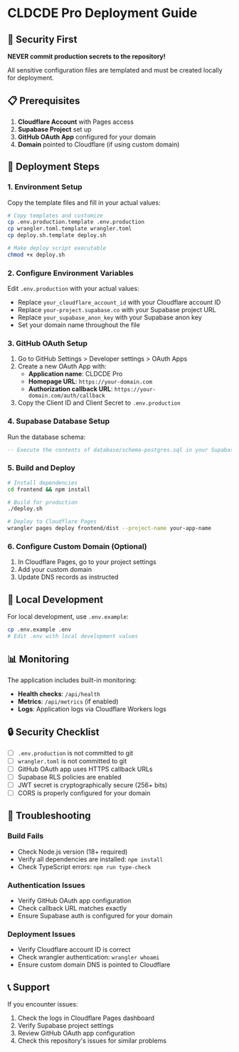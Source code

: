 # CLDCDE Pro Deployment Guide

## 🔐 Security First

**NEVER commit production secrets to the repository!**

All sensitive configuration files are templated and must be created locally for deployment.

## 📋 Prerequisites

1. **Cloudflare Account** with Pages access
2. **Supabase Project** set up
3. **GitHub OAuth App** configured for your domain
4. **Domain** pointed to Cloudflare (if using custom domain)

## 🚀 Deployment Steps

### 1. Environment Setup

Copy the template files and fill in your actual values:

```bash
# Copy templates and customize
cp .env.production.template .env.production
cp wrangler.toml.template wrangler.toml
cp deploy.sh.template deploy.sh

# Make deploy script executable
chmod +x deploy.sh
```

### 2. Configure Environment Variables

Edit `.env.production` with your actual values:
- Replace `your_cloudflare_account_id` with your Cloudflare account ID
- Replace `your-project.supabase.co` with your Supabase project URL
- Replace `your_supabase_anon_key` with your Supabase anon key
- Set your domain name throughout the file

### 3. GitHub OAuth Setup

1. Go to GitHub Settings > Developer settings > OAuth Apps
2. Create a new OAuth App with:
   - **Application name**: CLDCDE Pro
   - **Homepage URL**: `https://your-domain.com`
   - **Authorization callback URL**: `https://your-domain.com/auth/callback`
3. Copy the Client ID and Client Secret to `.env.production`

### 4. Supabase Database Setup

Run the database schema:
```sql
-- Execute the contents of database/schema-postgres.sql in your Supabase SQL editor
```

### 5. Build and Deploy

```bash
# Install dependencies
cd frontend && npm install

# Build for production
./deploy.sh

# Deploy to Cloudflare Pages
wrangler pages deploy frontend/dist --project-name your-app-name
```

### 6. Configure Custom Domain (Optional)

1. In Cloudflare Pages, go to your project settings
2. Add your custom domain
3. Update DNS records as instructed

## 🔧 Local Development

For local development, use `.env.example`:

```bash
cp .env.example .env
# Edit .env with local development values
```

## 📊 Monitoring

The application includes built-in monitoring:
- **Health checks**: `/api/health`
- **Metrics**: `/api/metrics` (if enabled)
- **Logs**: Application logs via Cloudflare Workers logs

## 🔒 Security Checklist

- [ ] `.env.production` is not committed to git
- [ ] `wrangler.toml` is not committed to git
- [ ] GitHub OAuth app uses HTTPS callback URLs
- [ ] Supabase RLS policies are enabled
- [ ] JWT secret is cryptographically secure (256+ bits)
- [ ] CORS is properly configured for your domain

## 🐛 Troubleshooting

### Build Fails
- Check Node.js version (18+ required)
- Verify all dependencies are installed: `npm install`
- Check TypeScript errors: `npm run type-check`

### Authentication Issues
- Verify GitHub OAuth app configuration
- Check callback URL matches exactly
- Ensure Supabase auth is configured for your domain

### Deployment Issues
- Verify Cloudflare account ID is correct
- Check wrangler authentication: `wrangler whoami`
- Ensure custom domain DNS is pointed to Cloudflare

## 📞 Support

If you encounter issues:
1. Check the logs in Cloudflare Pages dashboard
2. Verify Supabase project settings
3. Review GitHub OAuth app configuration
4. Check this repository's issues for similar problems